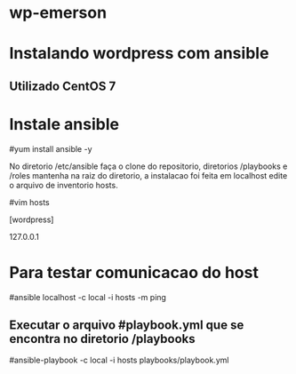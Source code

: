 # wp-emerson

# Instalando wordpress com ansible

## Utilizado CentOS 7 ##

# Instale ansible 

#yum install ansible -y

No diretorio /etc/ansible faça o clone do repositorio, diretorios /playbooks e /roles mantenha na raiz do diretorio, a instalacao foi feita em localhost edite o arquivo de inventorio hosts. 

#vim hosts

[wordpress]

127.0.0.1

# Para testar comunicacao do host

#ansible localhost -c local -i hosts -m ping

## Executar o arquivo #playbook.yml que se encontra no diretorio /playbooks

#ansible-playbook -c local -i hosts playbooks/playbook.yml
